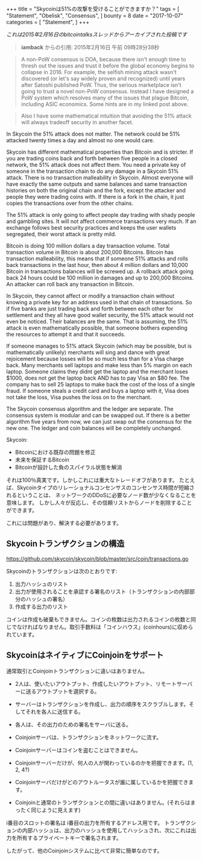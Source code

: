 +++
title = "Skycoinは51%の攻撃を受けることができますか？"
tags = [
    "Statement",
    "Obelisk",
    "Consensus",
]
bounty = 8
date = "2017-10-07"
categories = [
    "Statement",
]
+++

*これは2015年2月16日のbitcointalksスレッドからアーカイブされた投稿です*

> **iamback** からの引用: 2015年2月16日 午前 09時28分38秒

> A non-PoW consensus is DOA, because there isn't enough time to thresh out the
issues and trust it before the global economy begins to collapse in 2016.
For example, the selfish mining attack wasn't discovered (or let's say widely
proven and recognized) until years after Satoshi published PoW. Thus, the
serious marketplace isn't going to trust a novel non-PoW consensus.
Instead I have designed a PoW system which resolves many of the issues
that plague Bitcoin, including ASIC economics. Some hints are in my linked post
above.

> Also I have some mathematical intuition that avoiding the 51% attack will
always tradeoff security in another facet.

In Skycoin the 51% attack does not matter. The network could be 51%
attacked twenty times a day and almost no one would care.

Skycoin has different mathematical properties than Bitcoin and is stricter. If
you are trading coins back and forth between five people in a closed network,
the 51% attack does not affect them. You need a private key of someone in the
transaction chain to do any damage in a Skycoin 51% attack. There is no
transaction malleability in Skycoin. Almost everyone will have exactly the same
outputs and same balances and same transaction histories on both the original
chain and the fork, except the attacker and people they were trading coins
with. If there is a fork in the chain, it just copies the transactions over
from the other chains.

The 51% attack is only going to affect people day trading with shady people
and gambling sites.  It will not affect commerce transactions very much. If an
exchange follows best security practices and keeps the user wallets
segregated, their worst attack is pretty mild.

Bitcoin is doing 100 million dollars a day transaction volume. Total
transaction volume in Bitcoin is about 200,000 Bitcoins. Bitcoin has
transaction malleability, this means that if someone 51% attacks and rolls back
transactions in the last hour, then about 4 million dollars and 10,000 Bitcoin
in transactions balances will be screwed up. A rollback attack going back 24
hours could be 100 million in damages and up to 200,000 Bitcoins. An attacker
can roll back any transaction in Bitcoin.

In Skycoin, they cannot affect or modify a transaction chain without knowing a
private key for an address used in that chain of transactions. So if five
banks are just trading back and forth between each other for settlement and
they all have good wallet security, the 51% attack would not even be noticed.
Their balances are the same. That is assuming, the 51% attack is even
mathematically possible, that someone bothers expending the resources to
attempt it and that it succeeds.

If someone manages to 51% attack Skycoin (which may be possible, but is
mathematically unlikely) merchants will sing and dance with great rejoicement
because losses will be so much less than for a Visa charge back. Many
merchants sell laptops and make less than 5% margin on each laptop. Someone
claims they didnt get the laptop and the merchant loses $1000, does not get
the laptop back AND has to pay Visa an $80 fee. The company has to sell 25
laptops to make back the cost of the loss of a single fraud. If someone steals
a credit card and buys a laptop with it, Visa does not take the loss, Visa
pushes the loss on to the merchant.

The Skycoin consensus algorithm and the ledger are separate. The consensus
system is modular and can be swapped out. If there is a better algorithm five
years from now, we can just swap out the consensus for the new one. The ledger
and coin balances will be completely unchanged.

Skycoin:

- Bitcoinにおける既存の問題を修正
- 未来を保証するBitcoin
- Bitcoinが設計した負のスパイラル状態を解消

それは100％真実です。しかしこれには重大なトレードオフがあります。
たとえば、Skycoinタイプのリレーショナルコンセンサスのコンセンサス時間が短縮されるということは、
ネットワークのDDoSに必要なノード数が少なくなることを意味します。
しかし人々が反応し、その信頼リストからノードを削除することができます。

これには問題があり、解決する必要があります。

## Skycoinトランザクションの構造

https://github.com/skycoin/skycoin/blob/master/src/coin/transactions.go

Skycoinのトランザクションは次のとおりです:

1) 出力ハッシュのリスト
2) 出力が使用されることを承認する署名のリスト（トランザクションの内部部分のハッシュの署名）
3) 作成する出力のリスト

コインは作成も破棄もできません。コインの枚数は出力されるコインの枚数と同じでなければなりません。取引手数料は「コインハウス」(coinhours)に収められています。

## SkycoinはネイティブにCoinjoinをサポート

通常取引とCoinjoinトランザクションに違いはありません。

- 2人は、使いたいアウトプット、作成したいアウトプット、リモートサーバーに送るアウトプットを選択する。
- サーバーはトランザクションを作成し、出力の順序をスクラブルします。そしてそれを各人に送信する。
- 各人は、その出力のための署名をサーバに送る。
- Coinjoinサーバは、トランザクションをネットワークに流す。

- Coinjoinサーバーはコインを盗むことはできません。
- Coinjoinサーバーだけが、何人の人が関わっているのかを把握できます。(1, 2, 4?)
- Coinjoinサーバだけがどのアウトルータスが誰に属しているかを把握できます。
- Coinjoinと通常のトランザクションとの間に違いはありません。(それらはまったく同じように見えます)

i番目のスロットの署名は i番目の出力を所有するアドレス用です。
トランザクションの内部ハッシュは、出力のハッシュを使用してハッシュされ、次にこれは出力を所有するプライベートキーで署名されます。

したがって、他のCoinjoinシステムに比べて非常に簡単なのです。
